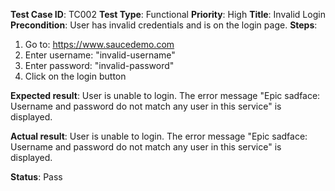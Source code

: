 **Test Case ID**: TC002
**Test Type**: Functional
**Priority**: High
**Title**: Invalid Login
**Precondition**: User has invalid credentials and is on the login page.
**Steps**:
1. Go to: https://www.saucedemo.com
2. Enter username: "invalid-username"
3. Enter password: "invalid-password"
4. Click on the login button

**Expected result**:
User is unable to login. The error message "Epic sadface: Username and password do not match any user in this service" is displayed.

**Actual result**:
User is unable to login. The error message "Epic sadface: Username and password do not match any user in this service" is displayed.

**Status**: Pass